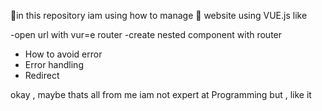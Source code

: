🚀in this repository iam using how to manage 🚀
website using VUE.js like


  -open url with vur=e router
  -create nested component with router
  - How to avoid error
  - Error handling
  - Redirect

okay , maybe thats all from me  iam not expert at Programming 
but , like it 
 
